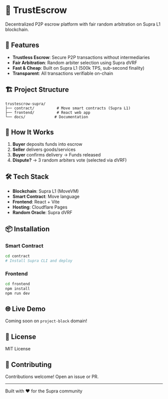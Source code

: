 # 🔐 TrustEscrow

Decentralized P2P escrow platform with fair random arbitration on Supra L1 blockchain.

## 🌟 Features

- **Trustless Escrow**: Secure P2P transactions without intermediaries
- **Fair Arbitration**: Random arbiter selection using Supra dVRF
- **Fast & Cheap**: Built on Supra L1 (500k TPS, sub-second finality)
- **Transparent**: All transactions verifiable on-chain

## 🏗️ Project Structure
```
trustescrow-supra/
├── contract/          # Move smart contracts (Supra L1)
├── frontend/          # React web app
└── docs/             # Documentation
```

## 🚀 How It Works

1. **Buyer** deposits funds into escrow
2. **Seller** delivers goods/services
3. **Buyer** confirms delivery → Funds released
4. **Dispute?** → 3 random arbiters vote (selected via dVRF)

## 🛠️ Tech Stack

- **Blockchain**: Supra L1 (MoveVM)
- **Smart Contract**: Move language
- **Frontend**: React + Vite
- **Hosting**: Cloudflare Pages
- **Random Oracle**: Supra dVRF

## 📦 Installation

### Smart Contract
```bash
cd contract
# Install Supra CLI and deploy
```

### Frontend
```bash
cd frontend
npm install
npm run dev
```

## 🌐 Live Demo

Coming soon on `project-block` domain!

## 📄 License

MIT License

## 🤝 Contributing

Contributions welcome! Open an issue or PR.

---

Built with ❤️ for the Supra community
